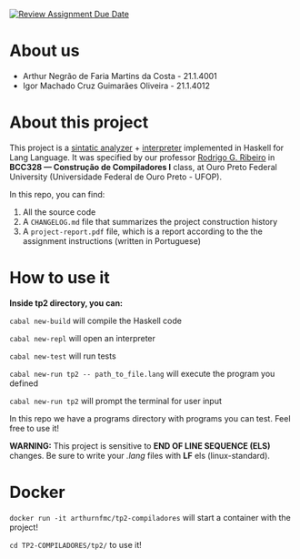 [![Review Assignment Due Date](https://classroom.github.com/assets/deadline-readme-button-24ddc0f5d75046c5622901739e7c5dd533143b0c8e959d652212380cedb1ea36.svg)](https://classroom.github.com/a/Bo6_M8VO)

# About us
- Arthur Negrão de Faria Martins da Costa - 21.1.4001
- Igor Machado Cruz Guimarães Oliveira - 21.1.4012

# About this project
This project is a [sintatic analyzer](https://www.geeksforgeeks.org/introduction-to-syntax-analysis-in-compiler-design/) + [interpreter](https://www.geeksforgeeks.org/difference-between-compiler-and-interpreter/) implemented in Haskell for Lang Language. It was specified by our professor [Rodrigo G. Ribeiro](https://github.com/rodrigogribeiro) in **BCC328 — Construção de Compiladores I** class, at Ouro Preto Federal University (Universidade Federal de Ouro Preto - UFOP).

In this repo, you can find:
1. All the source code
2. A `CHANGELOG.md` file that summarizes the project construction history
3. A `project-report.pdf` file, which is a report according to the the assignment instructions (written in Portuguese)

# How to use it

**Inside tp2 directory, you can:**

`cabal new-build` will compile the Haskell code

`cabal new-repl` will open an interpreter

`cabal new-test` will run tests

`cabal new-run tp2 -- path_to_file.lang` will execute the program you defined

`cabal new-run tp2` will prompt the terminal for user input

In this repo we have a programs directory with programs you can test. Feel free to use it!

**WARNING:** This project is sensitive to **END OF LINE SEQUENCE (ELS)** changes. Be sure to write your *.lang* files with **LF** els (linux-standard). 

# Docker

`docker run -it arthurnfmc/tp2-compiladores` will start a container with the project!

`cd TP2-COMPILADORES/tp2/` to use it!